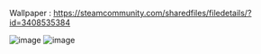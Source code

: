 Wallpaper : https://steamcommunity.com/sharedfiles/filedetails/?id=3408535384

![image](https://github.com/user-attachments/assets/6f477f16-ecf0-46b3-988c-a6f09946ce42)
![image](https://github.com/user-attachments/assets/d1ea0ed7-391f-4c2c-921a-0ac19a278742)

